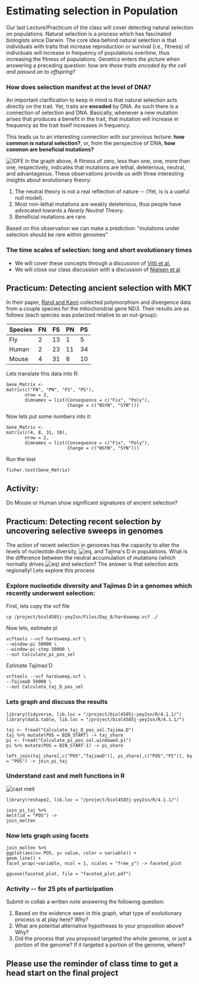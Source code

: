 # Estimating selection in Population

Our last Lecture/Practicum of the class will cover detecting natural selection on populations. Natural selection is a process which has fascinated biologists since Darwin. The core idea behind natural selection is that individuals with traits that increase reproduction or survival (i.e., fitness) of individuals will increase in frequency of populations overtime, thus increasing the fitness of populations. Genetics  enters the picture when answering a preceding question: _how are these traits encoded by the cell and passed on to offspring_?

### How does selection manifest at the level of DNA?
An important clarification to keep in mind is that natural selection acts directly on the trait. Yet,  traits are **encoded** by DNA. As such there is a connection of selection and DNA. Basically, whenever a new mutation arises that produces a benefit in the trait, that mutation will increase in frequency as the  trait itself increases in frequency.

This leads us to an interesting connection with our previous lecture: **how common is natural selection?**, or, from the perspective of DNA, **how common are beneficial mutations?** 

![!DFE](https://upload.wikimedia.org/wikipedia/commons/thumb/f/f9/DFE_in_VSV.png/360px-DFE_in_VSV.png)
In the graph above, A fitness of zero, less than one, one, more than one, respectively, indicates that mutations are lethal, deleterious, neutral, and advantageous. These observations provide us with three interesting insights about evolutionary theory:

1. The neutral theory is not a real reflection of nature -- (Yet, is is a useful null model).
2. Most non-lethal mutations are weakly deleterious, thus people have advocated towards a _Nearly Neutral Theory_.
3. Beneficial mutations are rare.

Based on this observation we can make a prediction: "mutations under selection should be rare within genomes"    

### The time scales of selection: long and short evolutionary times

* We will cover these concepts through a discussion of [Vitti et al.](https://www.annualreviews.org/doi/abs/10.1146/annurev-genet-111212-133526)
* We will close our class discussion with a discussion of [Nielsen et al](https://www.annualreviews.org/doi/abs/10.1146/annurev.genet.39.073003.112420)

## Practicum: Detecting ancient selection with MKT
In their paper, [Rand and Kann](https://academic.oup.com/mbe/article/13/6/735/1023445) collected polymorphism and divergence data from a couple species for the mitochondrial gene ND3. Their results are as follows (each species was polarized relative to an out-group):

| Species 	| FN 	| FS 	| PN 	| PS 	|
|---------	|----	|----	|----	|----	|
| Fly     	| 2  	| 13 	| 1  	| 5  	|
| Human   	| 2  	| 23 	| 11 	| 34 	|
| Mouse   	| 4  	| 31 	| 8  	| 10 	|

Lets translate this data into R:

```
Gene_Matrix <-
matrix(c("FN", "PN", "FS", "PS"),
       nrow = 2,
       dimnames = list(Consequence = c("Fix", "Poly"),
                       Change = c("NSYN", "SYN")))
```
Now lets put some numbers into it:
```
Gene_Matrix <-
matrix(c(4, 8, 31, 10),
       nrow = 2,
       dimnames = list(Consequence = c("Fix", "Poly"),
                       Change = c("NSYN", "SYN")))
```
Run the test
```
fisher.test(Gene_Matrix)
```
## Activity: 

Do Mouse or Human show significant signatures of ancient selection?

## Practicum: Detecting recent selection by uncovering selective sweeps in genomes

The action of recent selection in genomes has the capacity to alter the levels of nucleotide diversity, ![eq ](https://latex.codecogs.com/gif.latex?\large&space;\color{Magenta}\pi), and Tajima's D in populations. What is the difference between the neutral accumulation of mutations (which normally drives ![eq ](https://latex.codecogs.com/gif.latex?\large&space;\color{Magenta}\pi)) and selection? The answer is that selection acts regionally! Lets explore this process

### Explore nucleotide diversity and Tajimas D in a genomes which recently underwent selection:

First, lets copy the vcf file

```
cp /project/biol4585j-yey2sn/Files/Day_8/hardsweep.vcf ./
```

Now lets, estimate pi
```
vcftools --vcf hardsweep.vcf \
--window-pi 50000 \
--window-pi-step 50000 \
--out Calculate_pi_pos_sel
```

Estimate Tajimas'D
```
vcftools --vcf hardsweep.vcf \
--TajimaD 50000 \
--out Calculate_taj_D_pos_sel
```

### Lets graph and discuss the results 

```
library(tidyverse, lib.loc = "/project/biol4585j-yey2sn/R/4.1.1/")
library(data.table, lib.loc = "/project/biol4585j-yey2sn/R/4.1.1/")

taj <- fread("Calculate_taj_D_pos_sel.Tajima.D")
taj %>% mutate(POS = BIN_START) -> taj_share
pi <- fread("Calculate_pi_pos_sel.windowed.pi")
pi %>% mutate(POS = BIN_START-1) -> pi_share

left_join(taj_share[,c("POS","TajimaD")], pi_share[,c("POS","PI")], by = "POS") -> join_pi_taj

```

### Understand cast and melt functions in R

![cast melt](https://uc-r.github.io/public/images/dataWrangling/gather1.png)

```
library(reshape2, lib.loc = "/project/biol4585j-yey2sn/R/4.1.1/")

join_pi_taj %>% 
melt(id = "POS") ->
join_molten
```

### Now lets graph using facets

```
join_molten %>%
ggplot(aes(x= POS, y= value, color = variable)) +
geom_line() +
facet_wrap(~variable, ncol = 1, scales = "free_y") -> faceted_plot

ggsave(faceted_plot, file = "faceted_plot.pdf")

```

### Activity -- for 25 pts of participation

Submit in collab a written note answering the following question: 

1. Based on the evidence seen in this graph, what type of evolutionary process is at play here? Why?
2. What are potential alternative hypotheses to your proposition above? Why?
3. Did the process that you proposed targeted the whole genome, or just a portion of the genome? If it targeted a portion of the genome, where? 


## Please use the reminder of class time to get a head start on the final project
